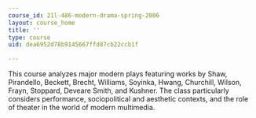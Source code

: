 ```yaml
---
course_id: 21l-486-modern-drama-spring-2006
layout: course_home
title: ''
type: course
uid: dea6952d78b9145667ffd87cb22ccb1f

---
```

This course analyzes major modern plays featuring works by Shaw, Pirandello, Beckett, Brecht, Williams, Soyinka, Hwang, Churchill, Wilson, Frayn, Stoppard, Deveare Smith, and Kushner. The class particularly considers performance, sociopolitical and aesthetic contexts, and the role of theater in the world of modern multimedia.
